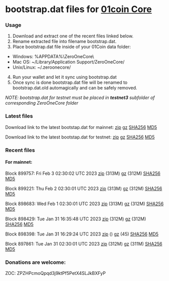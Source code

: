 # bootstrap.dat files for [01coin Core](https://01coin.io)

### Usage

1. Download and extract one of the recent files linked below.
2. Rename extracted file into filename bootstrap.dat.
3. Place bootstrap.dat file inside of your 01Coin data folder:
 - Windows: %APPDATA%\ZeroOneCore\
 - Mac OS: ~/Library/Application Support/ZeroOneCore/
 - Unix/Linux: ~/.zeroonecore/
4. Run your wallet and let it sync using bootstrap.dat
5. Once sync is done bootstrap.dat file will be renamed to bootstrap.dat.old automagically and can be safely removed.

_NOTE: bootstrap.dat for testnet must be placed in **testnet3** subfolder of corresponding ZeroOneCore folder_

### Latest files
Download link to the latest bootstap.dat for mainnet: [zip](https://files.01coin.io/mainnet/bootstrap.dat.zip) [gz](https://files.01coin.io/mainnet/bootstrap.dat.tar.gz) [SHA256](https://files.01coin.io/mainnet/sha256.txt) [MD5](https://files.01coin.io/mainnet/md5.txt)

Download link to the latest bootstap.dat for testnet: [zip](https://files.01coin.io/testnet/bootstrap.dat.zip) [gz](https://files.01coin.io/testnet/bootstrap.dat.tar.gz) [SHA256](https://files.01coin.io/testnet/sha256.txt) [MD5](https://files.01coin.io/testnet/md5.txt)

### Recent files

#### For mainnet:

Block 899757: Fri Feb  3 02:30:02 UTC 2023 [zip](https://files.01coin.io/mainnet/2023-02-03/bootstrap.dat.zip) (313M) [gz](https://files.01coin.io/mainnet/2023-02-03/bootstrap.dat.tar.gz) (312M) [SHA256](https://files.01coin.io/mainnet/2023-02-03/sha256.txt) [MD5](https://files.01coin.io/mainnet/2023-02-03/md5.txt)

Block 899221: Thu Feb  2 02:30:01 UTC 2023 [zip](https://files.01coin.io/mainnet/2023-02-02/bootstrap.dat.zip) (313M) [gz](https://files.01coin.io/mainnet/2023-02-02/bootstrap.dat.tar.gz) (312M) [SHA256](https://files.01coin.io/mainnet/2023-02-02/sha256.txt) [MD5](https://files.01coin.io/mainnet/2023-02-02/md5.txt)

Block 898683: Wed Feb  1 02:30:01 UTC 2023 [zip](https://files.01coin.io/mainnet/2023-02-01/bootstrap.dat.zip) (313M) [gz](https://files.01coin.io/mainnet/2023-02-01/bootstrap.dat.tar.gz) (312M) [SHA256](https://files.01coin.io/mainnet/2023-02-01/sha256.txt) [MD5](https://files.01coin.io/mainnet/2023-02-01/md5.txt)

Block 898429: Tue Jan 31 16:35:48 UTC 2023 [zip](https://files.01coin.io/mainnet/2023-01-31/bootstrap.dat.zip) (312M) [gz](https://files.01coin.io/mainnet/2023-01-31/bootstrap.dat.tar.gz) (312M) [SHA256](https://files.01coin.io/mainnet/2023-01-31/sha256.txt) [MD5](https://files.01coin.io/mainnet/2023-01-31/md5.txt)

Block 898398: Tue Jan 31 16:29:24 UTC 2023 [zip](https://files.01coin.io/mainnet/2023-01-31/bootstrap.dat.zip) () [gz](https://files.01coin.io/mainnet/2023-01-31/bootstrap.dat.tar.gz) (45) [SHA256](https://files.01coin.io/mainnet/2023-01-31/sha256.txt) [MD5](https://files.01coin.io/mainnet/2023-01-31/md5.txt)

Block 897861: Tue Jan 31 02:30:01 UTC 2023 [zip](https://files.01coin.io/mainnet/2023-01-31/bootstrap.dat.zip) (312M) [gz](https://files.01coin.io/mainnet/2023-01-31/bootstrap.dat.tar.gz) (311M) [SHA256](https://files.01coin.io/mainnet/2023-01-31/sha256.txt) [MD5](https://files.01coin.io/mainnet/2023-01-31/md5.txt)


### Donations are welcome:

ZOC: ZPZHPcmoQpqd3j9ktPf5PetX4SLJkBXFyP
